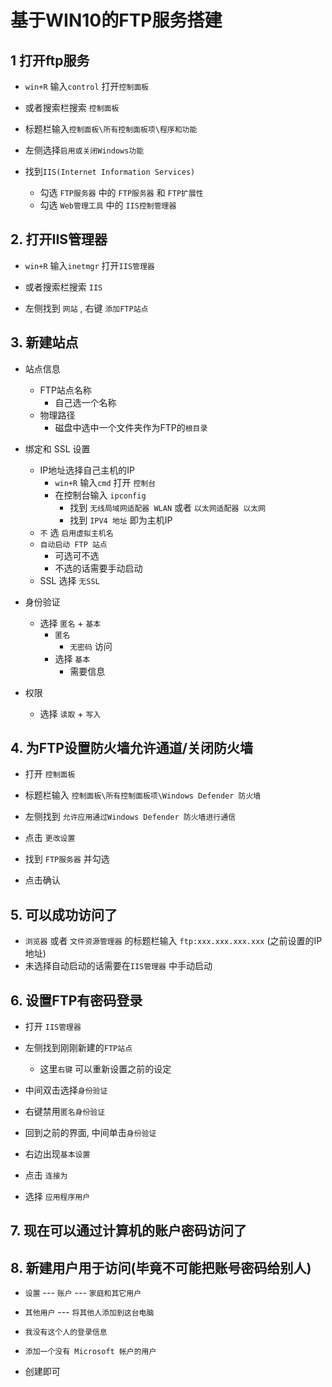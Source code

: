 # 基于WIN10的FTP服务搭建

## 1 打开ftp服务

+  `win+R` 输入`control` 打开`控制面板` 
  + 或者搜索栏搜索 `控制面板`

+ 标题栏输入`控制面板\所有控制面板项\程序和功能`
+ 左侧选择`启用或关闭Windows功能`
+ 找到`IIS(Internet Information Services)`
  + 勾选 `FTP服务器` 中的 `FTP服务器` 和 `FTP扩展性`
  + 勾选 `Web管理工具` 中的 `IIS控制管理器`

## 2. 打开IIS管理器

+  `win+R` 输入`inetmgr` 打开`IIS管理器` 
  + 或者搜索栏搜索 `IIS`

+ 左侧找到 `网站` , 右键 `添加FTP站点`

## 3. 新建站点

+ 站点信息
  + FTP站点名称
    + 自己选一个名称
  + 物理路径
    + 磁盘中选中一个文件夹作为FTP的`根目录`
+ 绑定和 SSL 设置
  + IP地址选择自己主机的IP
    +  `win+R` 输入`cmd` 打开 `控制台`
    + 在控制台输入 `ipconfig`
      + 找到 `无线局域网适配器 WLAN` 或者 `以太网适配器 以太网`
      + 找到 `IPV4 地址` 即为主机IP
  + `不` 选 `启用虚拟主机名`
  + `自动启动 FTP 站点`
    + 可选可不选
    + 不选的话需要手动启动
  + SSL 选择 `无SSL`

+ 身份验证
  + 选择 `匿名` + `基本`
    + `匿名`
      + `无密码` 访问
    + 选择 `基本`
      + 需要信息
+ 权限
  + 选择 `读取` + `写入`

## 4. 为FTP设置防火墙允许通道/关闭防火墙

+ 打开 `控制面板`

+ 标题栏输入 `控制面板\所有控制面板项\Windows Defender 防火墙`

+ 左侧找到 `允许应用通过Windows Defender 防火墙进行通信`
+ 点击 `更改设置`
+ 找到 `FTP服务器` 并勾选
+ 点击确认

## 5. 可以成功访问了

+ `浏览器` 或者 `文件资源管理器` 的标题栏输入 `ftp:xxx.xxx.xxx.xxx` (之前设置的IP地址) 
+ 未选择自动启动的话需要在`IIS管理器` 中手动启动

## 6. 设置FTP有密码登录

+ 打开 `IIS管理器`
+ 左侧找到刚刚新建的`FTP站点`
  + 这里`右键` 可以重新设置之前的设定
+ 中间双击选择`身份验证`
+ 右键禁用`匿名身份验证`

+ 回到之前的界面, 中间单击`身份验证`
+ 右边出现`基本设置`
+ 点击 `连接为`
+ 选择 `应用程序用户`

## 7. 现在可以通过计算机的账户密码访问了

## 8. 新建用户用于访问(毕竟不可能把账号密码给别人)

+ `设置` --- `账户`  --- `家庭和其它用户`   
+ `其他用户` --- `将其他人添加到这台电脑`

+ ` 我没有这个人的登录信息 `

+ `添加一个没有 Microsoft 帐户的用户`

+ 创建即可